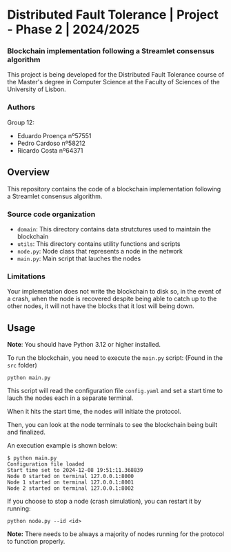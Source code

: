 # Distributed Fault Tolerance | Project - Phase 2 | 2024/2025

### Blockchain implementation following a Streamlet consensus algorithm

This project is being developed for the Distributed Fault Tolerance 
course of the Master's degree in Computer Science at the Faculty 
of Sciences of the University of Lisbon.

### Authors

Group 12:

- Eduardo Proença nº57551
- Pedro Cardoso nº58212
- Ricardo Costa nº64371


## Overview

This repository contains the code of a blockchain implementation
following a Streamlet consensus algorithm.

### Source code organization

- `domain`: This directory contains data strutctures used to maintain the blockchain
- `utils`: This directory contains utility functions and scripts
- `node.py`: Node class that represents a node in the network
- `main.py`: Main script that lauches the nodes

### Limitations

Your implemetation does not write the blockchain to disk so, 
in the event of a crash, when the node is recovered despite being able to catch
up to the other nodes, it will not have the blocks that it lost will being down.


## Usage

**Note**: You should have Python 3.12 or higher installed.

To run the blockchain, you need to execute the `main.py` script: (Found in the `src` folder)

```python main.py```

This script will read the configuration file `config.yaml` and set a start time
to lauch the nodes each in a separate terminal. 

When it hits the start time, the nodes will initiate the protocol.

Then, you can look at the node terminals to see the blockchain being built and finalized.

An execution example is shown below:

```
$ python main.py
Configuration file loaded
Start time set to 2024-12-08 19:51:11.368839
Node 0 started on terminal 127.0.0.1:8000
Node 1 started on terminal 127.0.0.1:8001
Node 2 started on terminal 127.0.0.1:8002
```

If you choose to stop a node (crash simulation), you can restart it by running:

```python node.py --id <id>```

**Note:** There needs to be always a majority of nodes 
running for the protocol to function properly. 